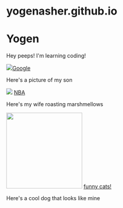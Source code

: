 # yogenasher.github.io

<h1>Yogen</h1>

<p>Hey peeps!  I'm learning coding!</p>

<div>
  <img src="http://s15.postimg.org/5bhv8zcxj/IMG_0862.jpg?noCache=1426811654"><a href="http://google.com">Google</a>
  <p>Here's a picture of my son</p>
</div>

<div>
<img src="http://s27.postimg.org/sitgq6ger/IMG_5964.jpg">
<a href="http://nba.com">NBA</a>
<p>Here's my wife roasting marshmellows</p>
</div>

<div>
<img src="http://upload.wikimedia.org/wikipedia/commons/4/4a/Black_Labrador_Retriever_portrait.jpg"width="200px">
<a href="https://www.youtube.com/watch?v=tntOCGkgt98">funny cats!</a>
<p>Here's a cool dog that looks like mine</p>
</div>




